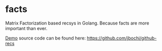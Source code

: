 # facts
Matrix Factorization based recsys in Golang. Because facts are more important than ever.


[Demo](https://github-recs.appspot.com/) source code can be found here: https://github.com/jbochi/github-recs
